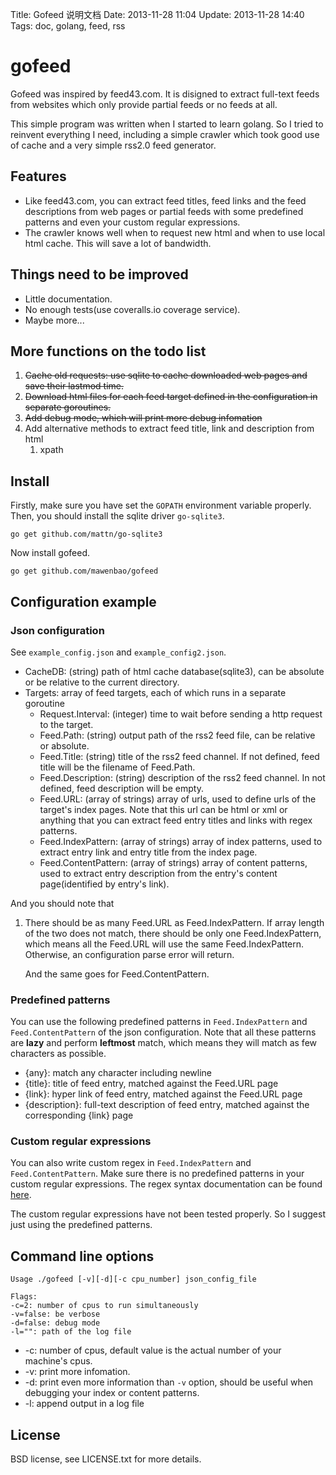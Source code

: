 Title: Gofeed 说明文档
Date: 2013-11-28 11:04
Update: 2013-11-28 14:40
Tags: doc, golang, feed, rss

# gofeed

Gofeed was inspired by feed43.com. It is disigned to extract full-text feeds from websites which only provide partial feeds or no feeds at all.

This simple program was written when I started to learn golang. So I tried to reinvent everything I need, including a simple crawler which took good use of cache and a very simple rss2.0 feed generator.

## Features

* Like feed43.com, you can extract feed titles, feed links and the feed descriptions from web pages or partial feeds with some predefined patterns and even your custom regular expressions. 
* The crawler knows well when to request new html and when to use local html cache. This will save a lot of bandwidth.
 
## Things need to be improved

*  Little documentation.
*  No enough tests(use coveralls.io coverage service).
*  Maybe more...

## More functions on the todo list

1. <del>Cache old requests: use sqlite to cache downloaded web pages and save their lastmod time.</del>
2. <del>Download html files for each feed target defined in the configuration in separate goroutines. </del>
3. <del>Add debug mode, which will print more debug infomation</del>
4. Add alternative methods to extract feed title, link and description from html
    1. xpath

## Install

Firstly, make sure you have set the `GOPATH` environment variable properly. Then, you should install the sqlite driver `go-sqlite3`.

    go get github.com/mattn/go-sqlite3

Now install gofeed.

    go get github.com/mawenbao/gofeed

## Configuration example

### Json configuration
See `example_config.json` and `example_config2.json`.

*  CacheDB: (string) path of html cache database(sqlite3), can be absolute or be relative to the current directory.
*  Targets: array of feed targets, each of which runs in a separate goroutine
    *  Request.Interval: (integer) time to wait before sending a http request to the target.
    *  Feed.Path: (string) output path of the rss2 feed file, can be relative or absolute.
    *  Feed.Title: (string) title of the rss2 feed channel. If not defined, feed title will be the filename of Feed.Path.
    *  Feed.Description: (string) description of the rss2 feed channel. In not defined, feed description will be empty.
    *  Feed.URL: (array of strings) array of urls, used to define urls of the target's index pages. Note that this url can be html or xml or anything that you can extract feed entry titles and links with regex patterns.
    *  Feed.IndexPattern: (array of strings) array of index patterns, used to extract entry link and entry title from the index page.
    *  Feed.ContentPattern: (array of strings) array of content patterns, used to extract entry description from the entry's content page(identified by entry's link).

And you should note that

1. There should be as many Feed.URL as Feed.IndexPattern. If array length of the two does not match, there should be only one Feed.IndexPattern, which means all the Feed.URL will use the same Feed.IndexPattern. Otherwise, an configuration parse error will return. 

    And the same goes for Feed.ContentPattern.

### Predefined patterns
You can use the following predefined patterns in `Feed.IndexPattern` and `Feed.ContentPattern` of the json configuration. Note that all these patterns are **lazy** and perform **leftmost** match, which means they will match as few characters as possible.

*  {any}: match any character including newline
*  {title}: title of feed entry, matched against the Feed.URL page
*  {link}: hyper link of feed entry, matched against the Feed.URL page
*  {description}: full-text description of feed entry, matched against the corresponding {link} page

### Custom regular expressions
You can also write custom regex in `Feed.IndexPattern` and `Feed.ContentPattern`. Make sure there is no predefined patterns in your custom regular expressions. The regex syntax documentation can be found [here](https://code.google.com/p/re2/wiki/Syntax).

The custom regular expressions have not been tested properly. So I suggest just using the predefined patterns.

## Command line options

    Usage ./gofeed [-v][-d][-c cpu_number] json_config_file

    Flags:
    -c=2: number of cpus to run simultaneously
    -v=false: be verbose
    -d=false: debug mode
    -l="": path of the log file

*  -c: number of cpus, default value is the actual number of your machine's cpus.
*  -v: print more infomation.
*  -d: print even more information than `-v` option, should be useful when debugging your index or content patterns.
*  -l: append output in a log file

## License

BSD license, see LICENSE.txt for more details.

